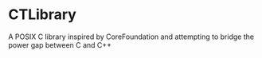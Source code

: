 CTLibrary
=========

A POSIX C library inspired by CoreFoundation and attempting to bridge the power gap between C and C++